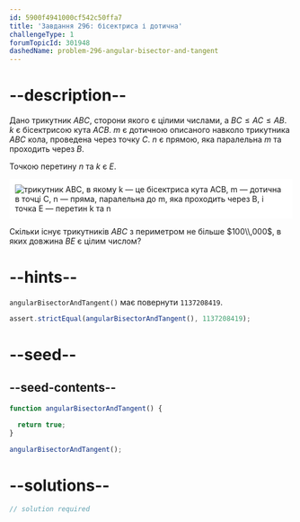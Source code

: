 ```yaml
---
id: 5900f4941000cf542c50ffa7
title: 'Завдання 296: бісектриса і дотична'
challengeType: 1
forumTopicId: 301948
dashedName: problem-296-angular-bisector-and-tangent
---
```


# --description--

Дано трикутник $ABC$, сторони якого є цілими числами, а $BC ≤ AC ≤ AB$. $k$ є бісектрисою кута $ACB$. $m$ є дотичною описаного навколо трикутника $ABC$ кола, проведена через точку $C$. $n$ є прямою, яка паралельна $m$ та проходить через $B$.

Точкою перетину $n$ та $k$ є $E$.

<img class="img-responsive center-block" alt="трикутник ABC, в якому k — це бісектриса кута ACB, m — дотична в точці C, n — пряма, паралельна до m, яка проходить через B, і точка E — перетин k та n" src="https://cdn.freecodecamp.org/curriculum/project-euler/angular-bisector-and-tangent.gif" style="background-color: white; padding: 10px;" />

Скільки існує трикутників $ABC$ з периметром не більше $100\\,000$, в яких довжина $BE$ є цілим числом?

# --hints--

`angularBisectorAndTangent()` має повернути `1137208419`.

```js
assert.strictEqual(angularBisectorAndTangent(), 1137208419);
```

# --seed--

## --seed-contents--

```js
function angularBisectorAndTangent() {

  return true;
}

angularBisectorAndTangent();
```

# --solutions--

```js
// solution required
```
